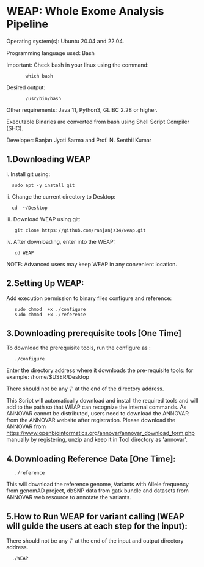 # WEAP: Whole Exome Analysis Pipeline


Operating system(s): Ubuntu 20.04 and 22.04.


Programming language used: Bash 

Important: Check bash in your linux using the command:     

           which bash
           
Desired output:

           /usr/bin/bash

Other requirements: Java 11, Python3, GLIBC 2.28 or higher.

Executable Binaries are converted from bash using Shell Script Compiler (SHC). 

Developer: Ranjan Jyoti Sarma and Prof. N. Senthil Kumar

## 1.Downloading WEAP

i.	Install git using:


      sudo apt -y install git


ii.	Change the current directory to Desktop:


      cd  ~/Desktop


iii.	Download WEAP using git:


       git clone https://github.com/ranjanjs34/weap.git


iv.	After downloading, enter into the WEAP:


       cd WEAP
       
       
NOTE: Advanced users may keep WEAP in any convenient location. 


## 2.Setting Up WEAP:


Add execution permission to binary files configure and reference:


       sudo chmod  +x ./configure
       sudo chmod  +x ./reference



## 3.Downloading prerequisite tools [One Time]


To download the prerequisite tools, run the configure as :


       ./configure


Enter the directory address where it downloads the pre-requisite tools:
for example: /home/$USER/Desktop


There should not be any ‘/’ at the end of the directory address. 



This Script will automatically download and install the required tools and will add to the path so that WEAP can recognize the internal commands. As ANNOVAR cannot be distributed, users need to download the ANNOVAR from the ANNOVAR website after registration. Please download the ANNOVAR from https://www.openbioinformatics.org/annovar/annovar_download_form.php manually by registering, unzip  and keep  it in Tool directory as 'annovar'.



## 4.Downloading Reference Data [One Time]:


       ./reference
This will download the reference genome, Variants with Allele frequency from genomAD project, dbSNP data from gatk bundle and datasets from ANNOVAR web resource to annotate the variants. 





## 5.How to Run WEAP for variant calling (WEAP will guide the users at each step for the input):

There should not be any ‘/’ at the end of the input and output directory address.

    
      ./WEAP


